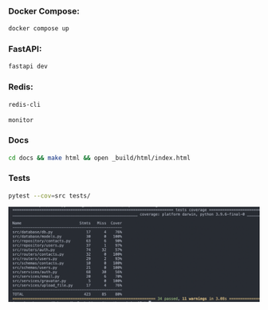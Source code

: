 ### Docker Compose:

```bash
docker compose up
```

### FastAPI:

```bash
fastapi dev
```

### Redis:

```bash
redis-cli
```

```bash
monitor
```

### Docs

```bash
cd docs && make html && open _build/html/index.html
```

### Tests

```bash
pytest --cov=src tests/
```

![Alt text](image.png)
